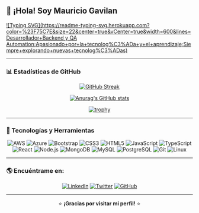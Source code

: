 ## 👋 ¡Hola! Soy Mauricio Gavilan

[![Typing SVG](https://readme-typing-svg.herokuapp.com?color=%23F75C7E&size=22&center=true&vCenter=true&width=600&lines=Desarrollador+Backend y QA Automation;Apasionado+por+la+tecnolog%C3%ADa+y+el+aprendizaje;Siempre+explorando+nuevas+tecnolog%C3%ADas)](https://git.io/typing-svg)

---

### 📊 Estadísticas de GitHub

<div align="center">

[![GitHub Streak](https://github-readme-streak-stats.herokuapp.com?user=gavilanm26&theme=radical&hide_border=true&date_format=j%20M%5B%20Y%5D&locale=es)](https://git.io/streak-stats)

[![Anurag's GitHub stats](https://github-readme-stats.vercel.app/api?username=gavilanm26&show_icons=true&theme=radical&hide_border=true)](https://github.com/gavilanm26/github-readme-stats)

[![trophy](https://github-profile-trophy.vercel.app/?username=gavilanm26&theme=dracula&no-frame=true&margin-w=15&margin-h=15)](https://github.com/gavilanm26/github-profile-trophy)

</div>

---

### 🚀 Tecnologías y Herramientas

<div align="center">

![AWS](https://img.shields.io/badge/AWS-%23FF9900.svg?style=for-the-badge&logo=amazonaws&logoColor=white)
![Azure](https://img.shields.io/badge/Azure-%230072C6.svg?style=for-the-badge&logo=microsoftazure&logoColor=white)
![Bootstrap](https://img.shields.io/badge/Bootstrap-%23563D7C.svg?style=for-the-badge&logo=bootstrap&logoColor=white)
![CSS3](https://img.shields.io/badge/CSS3-%231572B6.svg?style=for-the-badge&logo=css3&logoColor=white)
![HTML5](https://img.shields.io/badge/HTML5-%23E34F26.svg?style=for-the-badge&logo=html5&logoColor=white)
![JavaScript](https://img.shields.io/badge/JavaScript-%23F7DF1E.svg?style=for-the-badge&logo=javascript&logoColor=black)
![TypeScript](https://img.shields.io/badge/TypeScript-%233178C6.svg?style=for-the-badge&logo=typescript&logoColor=white)
![React](https://img.shields.io/badge/React-%2361DAFB.svg?style=for-the-badge&logo=react&logoColor=black)
![Node.js](https://img.shields.io/badge/Node.js-%23339933.svg?style=for-the-badge&logo=node.js&logoColor=white)
![MongoDB](https://img.shields.io/badge/MongoDB-%2347A248.svg?style=for-the-badge&logo=mongodb&logoColor=white)
![MySQL](https://img.shields.io/badge/MySQL-%234479A1.svg?style=for-the-badge&logo=mysql&logoColor=white)
![PostgreSQL](https://img.shields.io/badge/PostgreSQL-%234169E1.svg?style=for-the-badge&logo=postgresql&logoColor=white)
![Git](https://img.shields.io/badge/Git-%23F05033.svg?style=for-the-badge&logo=git&logoColor=white)
![Linux](https://img.shields.io/badge/Linux-%23FCC624.svg?style=for-the-badge&logo=linux&logoColor=black)

</div>

---

### 🌎 Encuéntrame en:

<div align="center">

[![LinkedIn](https://img.shields.io/badge/LinkedIn-%230A66C2.svg?style=for-the-badge&logo=linkedin&logoColor=white)](https://www.linkedin.com/in/tu-perfil)
[![Twitter](https://img.shields.io/badge/Twitter-%231DA1F2.svg?style=for-the-badge&logo=twitter&logoColor=white)](https://twitter.com/tu_perfil)
[![GitHub](https://img.shields.io/badge/GitHub-%23181717.svg?style=for-the-badge&logo=github&logoColor=white)](https://github.com/gavilanm26)

</div>

---

<div align="center">

⭐️ **¡Gracias por visitar mi perfil!** ⭐️

</div>

